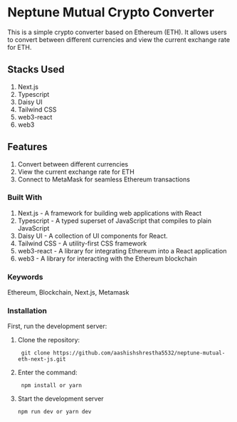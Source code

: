 # Neptune Mutual Crypto Converter

This is a simple crypto converter based on Ethereum (ETH). It allows users to convert between different currencies and view the current exchange rate for ETH.

## Stacks Used
1.  Next.js
2.  Typescript
3.  Daisy UI
4. Tailwind CSS
5. web3-react
6. web3


## Features
 1. Convert between different currencies
 2. View the current exchange rate for ETH
 3. Connect to MetaMask for seamless Ethereum transactions    


### Built With
1. Next.js - A framework for building web applications with React
2. Typescript - A typed superset of JavaScript that compiles to plain JavaScript
3. Daisy UI - A collection of UI components for React.
4. Tailwind CSS - A utility-first CSS framework
5. web3-react - A library for integrating Ethereum into a React application
6. web3 - A library for interacting with the Ethereum blockchain




### Keywords
  Ethereum, Blockchain, Next.js, Metamask    


### Installation

First, run the development server:

1. Clone the repository:


        git clone https://github.com/aashishshrestha5532/neptune-mutual-eth-next-js.git

2.  Enter the command: 

        
         npm install or yarn 

3.  Start the development server


        npm run dev or yarn dev              

